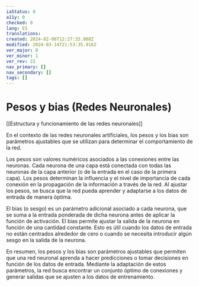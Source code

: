 ```yaml
---
iaStatus: 0
a11y: 0
checked: 0
lang: ES
translations: 
created: 2024-02-06T12:27:33.808Z
modified: 2024-03-14T21:53:35.916Z
ver_major: 0
ver_minor: 1
ver_rev: 22
nav_primary: []
nav_secondary: []
tags: []
---
```

# Pesos y bias (Redes Neuronales)

[[Estructura y funcionamiento de las  redes neuronales]]

En el contexto de las redes neuronales artificiales, los pesos y los bias son parámetros ajustables que se utilizan para determinar el comportamiento de la red.

Los pesos son valores numéricos asociados a las conexiones entre las neuronas. Cada neurona de una capa está conectada con todas las neuronas de la capa anterior (o de la entrada en el caso de la primera capa). Los pesos determinan la influencia y el nivel de importancia de cada conexión en la propagación de la información a través de la red. Al ajustar los pesos, se busca que la red pueda aprender y adaptarse a los datos de entrada de manera óptima.

El bias (o sesgo) es un parámetro adicional asociado a cada neurona, que se suma a la entrada ponderada de dicha neurona antes de aplicar la función de activación. El bias permite ajustar la salida de la neurona en función de una cantidad constante. Esto es útil cuando los datos de entrada no están centrados alrededor de cero o cuando se necesita introducir algún sesgo en la salida de la neurona.

En resumen, los pesos y los bias son parámetros ajustables que permiten que una red neuronal aprenda a hacer predicciones o tomar decisiones en función de los datos de entrada. Mediante la adaptación de estos parámetros, la red busca encontrar un conjunto óptimo de conexiones y generar salidas que se ajusten a los datos de entrenamiento.
